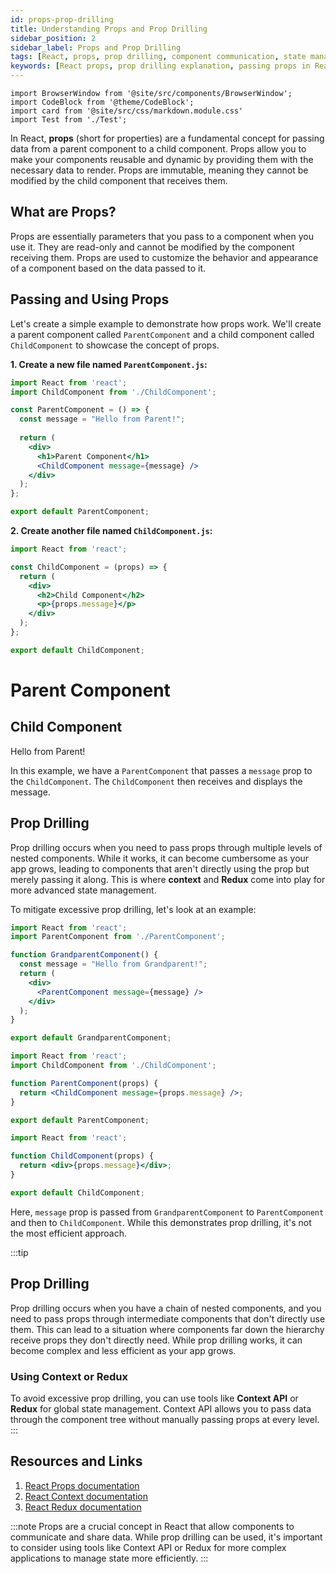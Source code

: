 ```yaml
---
id: props-prop-drilling
title: Understanding Props and Prop Drilling
sidebar_position: 2
sidebar_label: Props and Prop Drilling
tags: [React, props, prop drilling, component communication, state management, beginner tutorial]
keywords: [React props, prop drilling explanation, passing props in React, prop drilling example, prop drilling in React, React component communication, state management in React, React tutorial for beginners]
---
```



```mdx-code-block
import BrowserWindow from '@site/src/components/BrowserWindow';
import CodeBlock from '@theme/CodeBlock';
import card from '@site/src/css/markdown.module.css'
import Test from './Test';
```

In React, **props** (short for properties) are a fundamental concept for passing data from a parent component to a child component. Props allow you to make your components reusable and dynamic by providing them with the necessary data to render. Props are immutable, meaning they cannot be modified by the child component that receives them.

## What are Props?

Props are essentially parameters that you pass to a component when you use it. They are read-only and cannot be modified by the component receiving them. Props are used to customize the behavior and appearance of a component based on the data passed to it.

## Passing and Using Props

Let's create a simple example to demonstrate how props work. We'll create a parent component called `ParentComponent` and a child component called `ChildComponent` to showcase the concept of props.

**1. Create a new file named `ParentComponent.js`:**

```jsx
import React from 'react';
import ChildComponent from './ChildComponent';

const ParentComponent = () => {
  const message = "Hello from Parent!";
  
  return (
    <div>
      <h1>Parent Component</h1>
      <ChildComponent message={message} />
    </div>
  );
};

export default ParentComponent;
```

**2. Create another file named `ChildComponent.js`:**

```jsx
import React from 'react';

const ChildComponent = (props) => {
  return (
    <div>
      <h2>Child Component</h2>
      <p>{props.message}</p>
    </div>
  );
};

export default ChildComponent;
```

<BrowserWindow>
    <body >
        <div>
          <h1>Parent Component</h1>
          <div>
            <h2>Child Component</h2>
            <p>Hello from Parent!</p>
          </div>
        </div>
    </body>
</BrowserWindow>

In this example, we have a `ParentComponent` that passes a `message` prop to the `ChildComponent`. The `ChildComponent` then receives and displays the message.


## Prop Drilling

Prop drilling occurs when you need to pass props through multiple levels of nested components. While it works, it can become cumbersome as your app grows, leading to components that aren't directly using the prop but merely passing it along. This is where **context** and **Redux** come into play for more advanced state management.

To mitigate excessive prop drilling, let's look at an example:

```jsx title="GrandparentComponent.js"
import React from 'react';
import ParentComponent from './ParentComponent';

function GrandparentComponent() {
  const message = "Hello from Grandparent!";
  return (
    <div>
      <ParentComponent message={message} />
    </div>
  );
}

export default GrandparentComponent;
```

```jsx title="ParentComponent.js"
import React from 'react';
import ChildComponent from './ChildComponent';

function ParentComponent(props) {
  return <ChildComponent message={props.message} />;
}

export default ParentComponent;
```

```jsx title="ChildComponent.js"
import React from 'react';

function ChildComponent(props) {
  return <div>{props.message}</div>;
}

export default ChildComponent;
```

<BrowserWindow>
    <body >
        <div>
          <Test />
        </div>
    </body>
</BrowserWindow>

Here, `message` prop is passed from `GrandparentComponent` to `ParentComponent` and then to `ChildComponent`. While this demonstrates prop drilling, it's not the most efficient approach.

:::tip
## Prop Drilling
Prop drilling occurs when you have a chain of nested components, and you need to pass props through intermediate components that don't directly use them. This can lead to a situation where components far down the hierarchy receive props they don't directly need. While prop drilling works, it can become complex and less efficient as your app grows.

### Using Context or Redux

To avoid excessive prop drilling, you can use tools like **Context API** or **Redux** for global state management. Context API allows you to pass data through the component tree without manually passing props at every level.
:::

## Resources and Links

1. [React Props documentation](https://reactjs.org/docs/components-and-props.html)
2. [React Context documentation](https://reactjs.org/docs/context.html)
3. [React Redux documentation](https://react-redux.js.org/introduction/quick-start)


:::note
Props are a crucial concept in React that allow components to communicate and share data. While prop drilling can be used, it's important to consider using tools like Context API or Redux for more complex applications to manage state more efficiently.
:::



